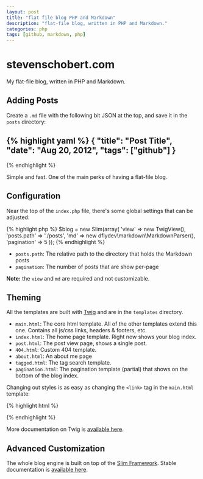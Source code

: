 ```yaml
---
layout: post
title: "flat file blog PHP and Markdown"
description: "flat-file blog, written in PHP and Markdown."
categories: php
tags: [github, markdown, php]
---
```


# stevenschobert.com

My flat-file blog, written in PHP and Markdown.

## Adding Posts

Create a `.md` file with the following bit JSON at the top, and save it in the `posts` directory:

{% highlight yaml %}
{
  "title": "Post Title",
  "date": "Aug 20, 2012",
  "tags": ["github"]
}
--
{% endhighlight %}

Simple and fast. One of the main perks of having a flat-file blog.

## Configuration

Near the top of the `index.php` file, there's some global settings that can be adjusted:

{% highlight php %}
$blog = new Slim(array(
  'view'        => new TwigView(),
  'posts.path'  => './posts',
  'md'          => new dflydev\markdown\MarkdownParser(),
  'pagination'  => 5
));
{% endhighlight %}

- `posts.path`: The relative path to the directory that holds the Markdown posts
- `pagination`: The number of posts that are show per-page

__Note:__ the `view` and `md` are required and not customizable.

## Theming

All the templates are built with [Twig](http://twig.sensiolabs.org/ "twig.sensiolabs.org") and are in the `templates` directory.

- `main.html`: The core html template. All of the other templates extend this one. Contains all js/css links, headers & footers, etc.
- `index.html`: The home page template. Right now shows your blog index.
- `post.html`: The post view page, shows a single post.
- `404.html`: Custom 404 template.
- `about.html`: An about me page
- `tagged.html`: The tag search template.
- `pagination.html`: The pagination template (partial) that shows on the bottom of the blog index.

Changing out styles is as easy as changing the `<link>` tag in the `main.html` template:

{% highlight html %}
<link rel="stylesheet" href="/css/main.css" />
{% endhighlight %}

More documentation on Twig is [available here](http://twig.sensiolabs.org/documentation "twig.sensiolabs.org/documentation").

## Advanced Customization

The whole blog engine is built on top of the [Slim Framework](http://www.slimframework.com/ "slimframework.com"). 
Stable documentation is [available here](http://www.slimframework.com/documentation/stable "slimframework.com/documentation/stable").
